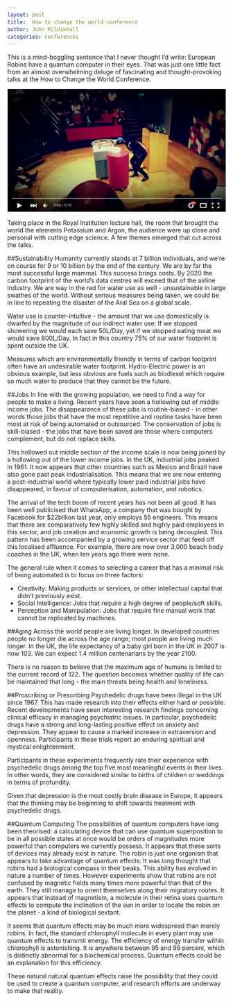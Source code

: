 ```yaml
---
layout: post
title:  How to change the world conference
author: John Mildinhall
categories: conferences
---
```


This is a mind-boggling sentence that I never thought I’d write: European Robins have a quantum computer in their eyes. That was just one little fact from an almost overwhelming deluge of fascinating and thought-provoking talks at the How to Change the World Conference. 

[![Superconductivity demonstration at the Royal Institution](/img/blog/superconductivity.png)](https://www.youtube.com/watch?v=5vABwsfTNX8 "Superconductivity demonstration at the Royal Institution")

Taking place in the Royal Institution lecture hall, the room that brought the world the elements Potassium and Argon, the audience were up close and personal with cutting edge science. A few themes emerged that cut across the talks.

##Sustainability
Humanity currently stands at 7 billion individuals, and we’re on course for 9 or 10 billion by the end of the century. We are by far the most successful large mammal. This success brings costs. By 2020 the carbon footprint of the world’s data centres will exceed that of the airline industry. We are way in the red for water use as well - unsustainable in large swathes of the world. Without serious measures being taken, we could be in line to repeating the disaster of the Aral Sea on a global scale. 

Water use is counter-intuitive - the amount that we use domestically is dwarfed by the magnitude of our indirect water use: If we stopped showering we would each save 50L/Day, yet if we stopped eating meat we would save 800L/Day. In fact in this country 75% of our water footprint is spent outside the UK.

Measures which are environmentally friendly in terms of carbon footprint often have an undesirable water footprint. Hydro-Electric power is an obvious example, but less obvious are fuels such as biodiesel which require so much water to produce that they cannot be the future. 

##Jobs
In line with the growing population, we need to find a way for people to make a living. Recent years have seen a hollowing out of middle income jobs. The disappearance of these jobs is routine-biased - in other words those jobs that have the most repetitive and routine tasks have been most at risk of being automated or outsourced. The conservation of jobs is skill-biased - the jobs that have been saved are those where computers complement, but do not replace skills. 

This hollowed out middle section of the income scale is now being joined by a hollowing out of the lower income jobs. In the UK, industrial jobs peaked in 1961. It now appears that other countries such as Mexico and Brazil have also gone past peak industrialisation. This means that we are now entering a post-industrial world where typically lower paid industrial jobs have disappeared, in favour of computerisation, automation, and robotics. 

The arrival of the tech boom of recent years has not been all good. It has been well publicised that WhatsApp, a company that was bought by Facebook for $22billion last year, only employs 55 engineers. This means that there are comparatively few highly skilled and highly paid employees in this sector, and job creation and economic growth is being decoupled. This pattern has been accompanied by a growing service sector that feed off this localised affluence. For example, there are now over 3,000 beach body coaches in the UK, when ten years ago there were none. 

The general rule when it comes to selecting a career that has a minimal risk of being automated is to focus on three factors:
* Creativity: Making products or services, or other intellectual capital that didn’t previously exist.
* Social Intelligence: Jobs that require a high degree of people/soft skills.
* Perception and Manipulation: Jobs that require fine manual work that cannot be replicated by machines.

##Aging
Across the world people are living longer. In developed countries people no longer die across the age range; most people are living much longer. In the UK, the life expectancy of a baby girl born in the UK in 2007 is now 103. We can expect 1.4 million centenarians by the year 2100. 

There is no reason to believe that the maximum age of humans is limited to the current record of 122. The question becomes whether quality of life can be maintained that long - the main threats being health and loneliness. 

##Proscribing or Prescribing
Psychedelic drugs have been illegal in the UK since 1967. This has made research into their effects either hard or possible. Recent developments have seen interesting research findings concerning clinical efficacy in managing psychiatric issues. In particular, psychedelic drugs have a strong and long-lasting positive effect on anxiety and depression. They appear to cause a marked increase in extraversion and openness. Participants in these trials report an enduring spiritual and mystical enlightenment. 

Participants in these experiments frequently rate their experience with psychedelic drugs among the top five most meaningful events in their lives. In other words, they are considered similar to births of children or weddings in terms of profundity. 

Given that depression is the most costly brain disease in Europe, it appears that the thinking may be beginning to shift towards treatment with psychedelic drugs.

##Quantum Computing
The possibilities of quantum computers have long been theorised: a calculating device that can use quantum superposition to be in all possible states at once would be orders of magnitudes more powerful than computers we currently possess. It appears that these sorts of devices may already exist in nature. The robin is just one organism that appears to take advantage of quantum effects: It was long thought that robins had a biological compass in their beaks. This ability has evolved in nature a number of times. However experiments show that robins are not confused by magnetic fields many times more powerful than that of the earth. They still manage to orient themselves along their migratory routes. It appears that instead of magnetism, a molecule in their retina uses quantum effects to compute the inclination of the sun in order to locate the robin on the planet - a kind of biological sextant. 

It seems that quantum effects may be much more widespread than merely robins. In fact, the standard chlorophyll molecule in every plant may use quantum effects to transmit energy. The efficiency of energy transfer within chlorophyll is astonishing. It is anywhere between 95 and 99 percent, which is distinctly abnormal for a biochemical process. Quantum effects could be an explanation for this efficiency. 

These natural natural quantum effects raise the possibility that they could be used to create a quantum computer, and research efforts are underway to make that reality. 

